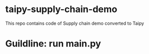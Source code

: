 # taipy-supply-chain-demo
This repo contains code of Supply chain demo converted to Taipy 

# Guildline: run main.py
